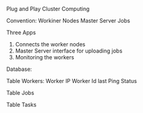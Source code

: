 
Plug and Play Cluster Computing

Convention:
Workiner Nodes
Master Server
Jobs

Three Apps

1. Connects the worker nodes
2. Master Server interface for uploading jobs
3. Monitoring the workers



Database:

Table Workers:
	Worker IP
	Worker Id
	last Ping
	Status

Table Jobs

Table Tasks
